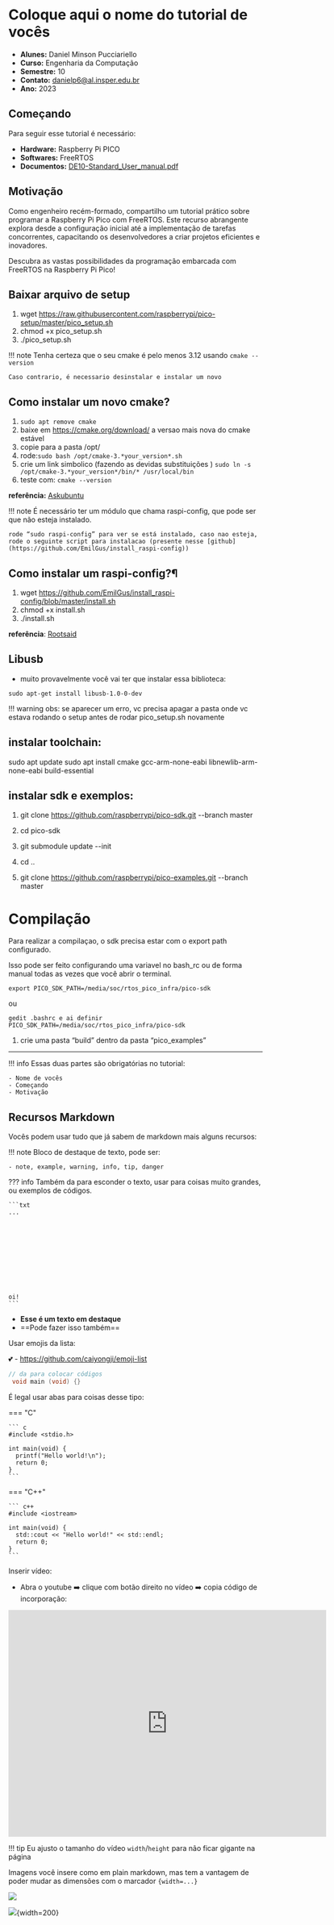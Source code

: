 # Coloque aqui o nome do tutorial de vocês

- **Alunes:** Daniel Minson Pucciariello
- **Curso:** Engenharia da Computação
- **Semestre:** 10
- **Contato:** danielp6@al.insper.edu.br
- **Ano:** 2023

## Começando

Para seguir esse tutorial é necessário:

- **Hardware:** Raspberry Pi PICO
- **Softwares:** FreeRTOS
- **Documentos:** [DE10-Standard_User_manual.pdf](https://github.com/Insper/DE10-Standard-v.1.3.0-SystemCD/tree/master/Manual)

## Motivação
Como engenheiro recém-formado, compartilho um tutorial prático sobre programar a Raspberry Pi Pico com FreeRTOS. Este recurso abrangente explora desde a configuração inicial até a implementação de tarefas concorrentes, capacitando os desenvolvedores a criar projetos eficientes e inovadores. 

Descubra as vastas possibilidades da programação embarcada com FreeRTOS na Raspberry Pi Pico!

## Baixar arquivo de setup
1. wget https://raw.githubusercontent.com/raspberrypi/pico-setup/master/pico_setup.sh
2. chmod +x pico_setup.sh
3. ./pico_setup.sh


!!! note 
    Tenha certeza que o seu cmake é pelo menos 3.12 usando `cmake --version`

    Caso contrario, é necessario desinstalar e instalar um novo
    

## Como instalar um novo cmake?
1. `sudo apt remove cmake`
2. baixe em https://cmake.org/download/ a versao mais nova do cmake estável
3. copie para a pasta /opt/
4. rode:`sudo bash /opt/cmake-3.*your_version*.sh`
5. crie um link simbolico (fazendo as devidas substituições ) `sudo ln -s /opt/cmake-3.*your_version*/bin/* /usr/local/bin`
6. teste com: `cmake --version`


**referência:** [Askubuntu](https://askubuntu.com/questions/829310/how-to-upgrade-cmake-in-ubuntu)


!!! note 
    É necessário ter um módulo que chama raspi-config, que pode ser que não esteja instalado. 

    rode “sudo raspi-config” para ver se está instalado, caso nao esteja, rode o seguinte script para instalacao (presente nesse [github](https://github.com/EmilGus/install_raspi-config))

## Como instalar um raspi-config?¶

1. wget https://github.com/EmilGus/install_raspi-config/blob/master/install.sh
2. chmod +x install.sh
3. ./install.sh 

**referência**: [Rootsaid](https://rootsaid.com/raspi-config-install-setup-in-any-raspberry-pi-linux-os/)

## Libusb
- muito provavelmente você vai ter que instalar essa biblioteca:

`sudo apt-get install libusb-1.0-0-dev`

!!! warning
    obs: se aparecer um erro, vc precisa apagar a pasta onde vc estava rodando o setup antes de rodar pico_setup.sh novamente

## instalar toolchain:

sudo apt update
sudo apt install cmake gcc-arm-none-eabi libnewlib-arm-none-eabi build-essential

## instalar sdk e exemplos:

1. git clone https://github.com/raspberrypi/pico-sdk.git --branch master

2. cd pico-sdk

3. git submodule update --init

4. cd ..

5. git clone https://github.com/raspberrypi/pico-examples.git --branch master

# **Compilação**
Para realizar a compilaçao, o sdk precisa estar com o export path configurado.

Isso pode ser feito configurando uma variavel no bash_rc ou de forma manual todas as vezes que você abrir o terminal.


`export PICO_SDK_PATH=/media/soc/rtos_pico_infra/pico-sdk`

ou 

`gedit .bashrc e ai definir PICO_SDK_PATH=/media/soc/rtos_pico_infra/pico-sdk`

1. crie uma pasta “build” dentro da pasta “pico_examples” 

----------------------------------------------

!!! info 
    Essas duas partes são obrigatórias no tutorial:
    
    - Nome de vocês
    - Começando
    - Motivação

## Recursos Markdown

Vocês podem usar tudo que já sabem de markdown mais alguns recursos:

!!! note 
    Bloco de destaque de texto, pode ser:
    
    - note, example, warning, info, tip, danger
    
    
??? info 
    Também da para esconder o texto, usar para coisas
    muito grandes, ou exemplos de códigos.
    
    ```txt
    ...
    
    
    
    
    
    
    
    
    
    
    
    oi!
    ```
    
- **Esse é um texto em destaque**
- ==Pode fazer isso também==

Usar emojis da lista:

:two_hearts: - https://github.com/caiyongji/emoji-list


```c
// da para colocar códigos
 void main (void) {}
```

É legal usar abas para coisas desse tipo:
    
=== "C"

    ``` c
    #include <stdio.h>

    int main(void) {
      printf("Hello world!\n");
      return 0;
    }
    ```

=== "C++"

    ``` c++
    #include <iostream>

    int main(void) {
      std::cout << "Hello world!" << std::endl;
      return 0;
    }
    ```

Inserir vídeo:

-  Abra o youtube :arrow_right: clique com botão direito no vídeo :arrow_right: copia código de incorporação:

<iframe width="630" height="450" src="https://www.youtube.com/embed/UIGsSLCoIhM" frameborder="0" allow="accelerometer; autoplay; clipboard-write; encrypted-media; gyroscope; picture-in-picture" allowfullscreen></iframe>

!!! tip
    Eu ajusto o tamanho do vídeo `width`/`height` para não ficar gigante na página
    
Imagens você insere como em plain markdown, mas tem a vantagem de poder mudar as dimensões com o marcador `{width=...}`
    
![](icon-elementos.png)

![](icon-elementos.png){width=200}
